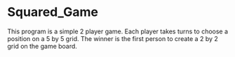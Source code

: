 # Squared_Game
This program is a simple 2 player game. Each player takes turns to choose a position on a 5 by 5 grid. The winner is the first person to create a 2 by 2 grid on the game board.
